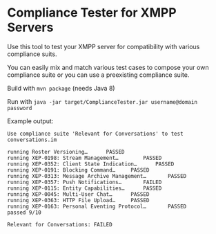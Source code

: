 Compliance Tester for XMPP Servers
==================================

Use this tool to test your XMPP server for compatibility with various compliance suits.

You can easily mix and match various test cases to compose your own compliance suite or you can use a preexisting compliance suite.

Build with ```mvn package``` (needs Java 8)

Run with ```java -jar target/ComplianceTester.jar username@domain password```

Example output:
```
Use compliance suite 'Relevant for Conversations' to test conversations.im

running Roster Versioning…		PASSED
running XEP-0198: Stream Management…		PASSED
running XEP-0352: Client State Indication…		PASSED
running XEP-0191: Blocking Command…		PASSED
running XEP-0313: Message Archive Management…		PASSED
running XEP-0357: Push Notifications…		FAILED
running XEP-0115: Entity Capabilities…		PASSED
running XEP-0045: Multi-User Chat…		PASSED
running XEP-0363: HTTP File Upload…		PASSED
running XEP-0163: Personal Eventing Protocol…		PASSED
passed 9/10

Relevant for Conversations: FAILED
```

